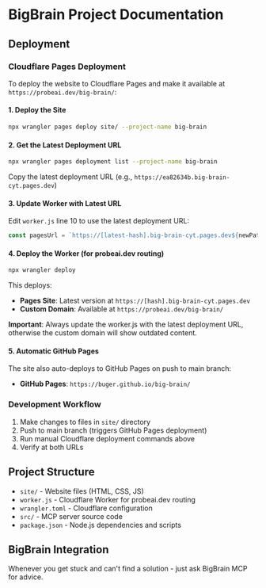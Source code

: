 # BigBrain Project Documentation

## Deployment

### Cloudflare Pages Deployment

To deploy the website to Cloudflare Pages and make it available at `https://probeai.dev/big-brain/`:

#### 1. Deploy the Site
```bash
npx wrangler pages deploy site/ --project-name big-brain
```

#### 2. Get the Latest Deployment URL
```bash
npx wrangler pages deployment list --project-name big-brain
```
Copy the latest deployment URL (e.g., `https://ea82634b.big-brain-cyt.pages.dev`)

#### 3. Update Worker with Latest URL
Edit `worker.js` line 10 to use the latest deployment URL:
```javascript
const pagesUrl = `https://[latest-hash].big-brain-cyt.pages.dev${newPath}${url.search}`;
```

#### 4. Deploy the Worker (for probeai.dev routing)
```bash
npx wrangler deploy
```

This deploys:
- **Pages Site**: Latest version at `https://[hash].big-brain-cyt.pages.dev`
- **Custom Domain**: Available at `https://probeai.dev/big-brain/`

**Important**: Always update the worker.js with the latest deployment URL, otherwise the custom domain will show outdated content.

#### 5. Automatic GitHub Pages
The site also auto-deploys to GitHub Pages on push to main branch:
- **GitHub Pages**: `https://buger.github.io/big-brain/`

### Development Workflow

1. Make changes to files in `site/` directory
2. Push to main branch (triggers GitHub Pages deployment)
3. Run manual Cloudflare deployment commands above
4. Verify at both URLs

## Project Structure

- `site/` - Website files (HTML, CSS, JS)
- `worker.js` - Cloudflare Worker for probeai.dev routing
- `wrangler.toml` - Cloudflare configuration
- `src/` - MCP server source code
- `package.json` - Node.js dependencies and scripts

## BigBrain Integration

Whenever you get stuck and can't find a solution - just ask BigBrain MCP for advice.